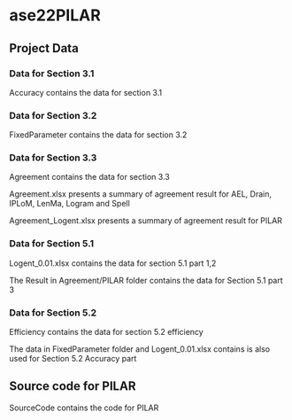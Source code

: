# ase22PILAR

## Project Data

### Data for Section 3.1

Accuracy contains the data for section 3.1

### Data for Section 3.2

FixedParameter contains the data for section 3.2

### Data for Section 3.3

Agreement contains the data for section 3.3

Agreement.xlsx presents a summary of agreement result for AEL, Drain, IPLoM, LenMa, Logram and Spell

Agreement_Logent.xlsx presents a summary of agreement result for PILAR

### Data for Section 5.1

Logent_0.01.xlsx contains the data for section 5.1 part 1,2

The Result in Agreement/PILAR folder contains the data for Section 5.1 part 3

### Data for Section 5.2

Efficiency contains the data for section 5.2 efficiency

The data in FixedParameter folder and Logent_0.01.xlsx contains is also used for Section 5.2 Accuracy part

## Source code for PILAR

SourceCode contains the code for PILAR <br />
